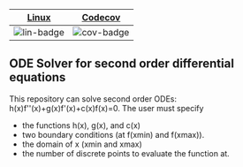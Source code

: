| [Linux][lin-link] |  [Codecov][cov-link]  |
| :---------------: | :-------------------: |
| ![lin-badge]      | ![cov-badge]          |

[lin-badge]: https://github.com/danielhstahl/second_order_ode_rust/workflows/Rust/badge.svg
[lin-link]:  https://github.com/danielhstahl/second_order_ode_rust/actions
[cov-badge]: https://codecov.io/gh/danielhstahl/second_order_ode_rust/branch/master/graph/badge.svg
[cov-link]:  https://codecov.io/gh/danielhstahl/second_order_ode_rust

## ODE Solver for second order differential equations

This repository can solve second order ODEs: h(x)f''(x)+g(x)f'(x)+c(x)f(x)=0.  The user must specify

* the functions h(x), g(x), and c(x)
* two boundary conditions (at f(xmin) and f(xmax)).
* the domain of x (xmin and xmax)
* the number of discrete points to evaluate the function at.  
